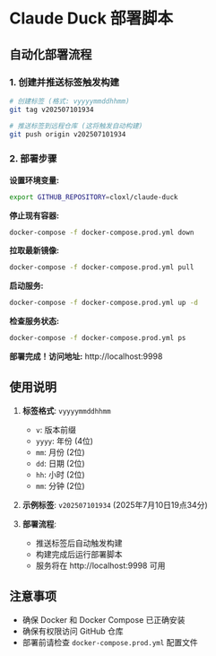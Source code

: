 # Claude Duck 部署脚本

## 自动化部署流程

### 1. 创建并推送标签触发构建

```bash
# 创建标签 (格式: vyyyymmddhhmm)
git tag v202507101934

# 推送标签到远程仓库 (这将触发自动构建)
git push origin v202507101934
```

### 2. 部署步骤

**设置环境变量:**
```bash
export GITHUB_REPOSITORY=cloxl/claude-duck
```

**停止现有容器:**
```bash
docker-compose -f docker-compose.prod.yml down
```

**拉取最新镜像:**
```bash
docker-compose -f docker-compose.prod.yml pull
```

**启动服务:**
```bash
docker-compose -f docker-compose.prod.yml up -d
```

**检查服务状态:**
```bash
docker-compose -f docker-compose.prod.yml ps
```

**部署完成！访问地址:** http://localhost:9998

## 使用说明

1. **标签格式**: `vyyyymmddhhmm`
   - `v`: 版本前缀
   - `yyyy`: 年份 (4位)
   - `mm`: 月份 (2位)
   - `dd`: 日期 (2位)
   - `hh`: 小时 (2位)
   - `mm`: 分钟 (2位)

2. **示例标签**: `v202507101934` (2025年7月10日19点34分)

3. **部署流程**:
   - 推送标签后自动触发构建
   - 构建完成后运行部署脚本
   - 服务将在 http://localhost:9998 可用

## 注意事项

- 确保 Docker 和 Docker Compose 已正确安装
- 确保有权限访问 GitHub 仓库
- 部署前请检查 `docker-compose.prod.yml` 配置文件